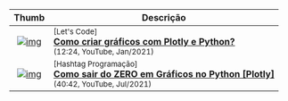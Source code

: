 




| Thumb | Descrição |
| :-: | --- |
| [![img](https://img.youtube.com/vi/_hCkW5Zli_k/default.jpg)](https://www.youtube.com/watch?v=_hCkW5Zli_k) | <sup>[Let's Code]</sup><br>[__Como criar gráficos com Plotly e Python?__](https://www.youtube.com/watch?v=_hCkW5Zli_k)<br><sub>(12:24, YouTube, Jan/2021)</sub>
| [![img](https://img.youtube.com/vi/ebeBxiaYZRQ/default.jpg)](https://www.youtube.com/watch?v=ebeBxiaYZRQ) | <sup>[Hashtag Programação]</sup><br>[__Como sair do ZERO em Gráficos no Python [Plotly]__](https://www.youtube.com/watch?v=ebeBxiaYZRQ)<br><sub>(40:42, YouTube, Jul/2021)</sub>

<br>
